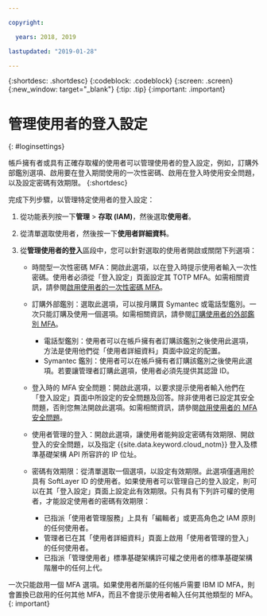 ```yaml
---

copyright:

  years: 2018, 2019

lastupdated: "2019-01-28"

---
```


{:shortdesc: .shortdesc}
{:codeblock: .codeblock}
{:screen: .screen}
{:new_window: target="_blank"}
{:tip: .tip}
{:important: .important}

# 管理使用者的登入設定 
{: #loginsettings}

帳戶擁有者或具有正確存取權的使用者可以管理使用者的登入設定，例如，訂購外部鑑別選項、啟用要在登入期間使用的一次性密碼、啟用在登入時使用安全問題，以及設定密碼有效期限。
{:shortdesc}

完成下列步驟，以管理特定使用者的登入設定：

1. 從功能表列按一下**管理** &gt; **存取 (IAM)**，然後選取**使用者**。 
2. 從清單選取使用者，然後按一下**使用者詳細資料**。 
3. 從**管理使用者的登入**區段中，您可以針對選取的使用者開啟或關閉下列選項： 
    
    * 時間型一次性密碼 MFA：開啟此選項，以在登入時提示使用者輸入一次性密碼。使用者必須從「登入設定」頁面設定其 TOTP MFA。如需相關資訊，請參閱[啟用使用者的一次性密碼 MFA](/docs/iam?topic=iam-totp#totp)。
    
    * 訂購外部鑑別：選取此選項，可以按月購買 Symantec 或電話型鑑別。一次只能訂購及使用一個選項。如需相關資訊，請參閱[訂購使用者的外部鑑別 MFA](/docs/iam?topic=iam-external#external)。

        * 電話型鑑別：使用者可以在帳戶擁有者訂購該鑑別之後使用此選項，方法是使用他們從「使用者詳細資料」頁面中設定的配置。 
        * Symantec 鑑別：使用者可以在帳戶擁有者訂購該鑑別之後使用此選項。若要讓管理者訂購此選項，使用者必須先提供其認證 ID。

    * 登入時的 MFA 安全問題：開啟此選項，以要求提示使用者輸入他們在「登入設定」頁面中所設定的安全問題及回答。除非使用者已設定其安全問題，否則您無法開啟此選項。如需相關資訊，請參閱[啟用使用者的 MFA 安全問題](/docs/iam?topic=iam-questions#questions)。

    * 使用者管理的登入：開啟此選項，讓使用者能夠設定密碼有效期限、開啟登入的安全問題，以及指定 {{site.data.keyword.cloud_notm}} 登入及標準基礎架構 API 所容許的 IP 位址。 

    * 密碼有效期限：從清單選取一個選項，以設定有效期限。此選項僅適用於具有 SoftLayer ID 的使用者。如果使用者可以管理自己的登入設定，則可以在其「登入設定」頁面上設定此有效期限。只有具有下列許可權的使用者，才能設定使用者的密碼有效期限：
        
        * 已指派「使用者管理服務」上具有「編輯者」或更高角色之 IAM 原則的任何使用者。
        * 管理者已在其「使用者詳細資料」頁面上啟用「使用者管理的登入」的任何使用者。
        * 已指派「管理使用者」標準基礎架構許可權之使用者的標準基礎架構階層中的任何上代。

一次只能啟用一個 MFA 選項。如果使用者所屬的任何帳戶需要 IBM ID MFA，則會置換已啟用的任何其他 MFA，而且不會提示使用者輸入任何其他類型的 MFA。
{: important}




